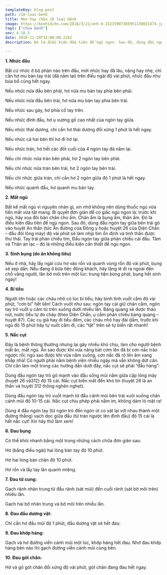 ```yaml
---
templateKey: blog-post
path: /10-loai-benh
title: Mẹo hay chữa 10 loại bệnh
image: https://kenh14cdn.com/2018/3/21/anh-9-15215907365951130831474.jpg
tags: ["chua benh"]
uev: 4.18.3
date: 2019-11-29T12:00:00.226Z
description: Đó là điều kiện đầu tiên để ngủ ngon. Sau đó, dùng đầu ngón tay giữa bên trái gõ vào huyệt An thần.

---
```


**1. Nhức đầu**

Bất cứ nhức ở bộ phận nào trên đầu, mới nhức hay đã lâu, nặng hay nhẹ, chỉ cần hơ mu bàn tay trái (đã nắm lại) trên điếu ngải độ vài phút, nhức đầu như búa bổ cũng hết ngay.

Nếu nhức nửa đầu bên phải, hơ nửa mu bàn tay phía bên phải.

Nếu nhức nửa đầu bên trái, hơ nửa mu bàn tay phía bên trái.

Nếu nhức sau gáy, hơ phía cổ tay trên.

Nếu nhức đỉnh đầu, hơ ụ xương gồ cao nhất của ngón tay giữa.

Nếu nhức thái dương, chỉ cần hơ thái dương đối xứng 1 phút là hết ngay.

Nếu nhức cả hai bên thì hơ đi hơ lại.

Nếu nhức trán, hơ hết các đốt cuối của 4 ngón tay đã nắm lại.

Nếu chỉ nhức nửa trán bên phải, hơ 2 ngón tay bên phải.

Nếu chỉ nhức nửa trán bên trái, hơ 2 ngón tay bên trái.

Nếu chỉ nhức giữa trán, chỉ cần hơ 2 ngón giữa độ 1 phút là hết ngay.

Nếu nhức quanh đầu, hơ quanh mu bàn tay.

**2. Mất ngủ**

Bất kể mất ngủ vì nguyên nhân gì, xin nhớ không nên dùng thuốc ngủ vừa tiền mất vừa tật mang. Bí quyết đơn giản để có giấc ngủ ngon là: trước khi ngủ, hãy xoa đôi bàn chân cho ấm. Chân ấm là bụng ấm, thân ấm. Đó là điều kiện đầu tiên để ngủ ngon. Sau đó, dùng đầu ngón tay giữa bên trái gõ vào huyệt An thần (tức Ấn đường của Đông y hoặc huyệt 26 của Diện Chẩn – đầu đôi lông mày) độ vài phút sẽ làm nhịp tim ổn định và tinh thần được thư thái. Tay trái phản chiếu tim, Đầu ngón tay giữa phản chiếu cái đầu. Tâm và Thân an lạc – đó là những điều kiện cần thiết để ngủ ngon.

**3. Sình bụng (do ăn không tiêu)**

Nếu ở nhà, hãy lấy ngải cứu hơ vào rốn và quanh vùng rốn độ vài phút, bụng sẽ xẹp dần. Nếu đang ở bữa tiệc đông khách, hãy lặng lẽ đi ra ngoài đến chỗ vắng người, lăn bờ môi trên một lúc: trung tiện bùng phát, bụng hết sình ngay!

**4. Bí tiểu**

Người lớn hoặc các cháu nhỏ có lúc bí tiểu, hãy bình tĩnh vuốt cằm độ vài phút, “cơn bí” hết liền! Cách vuốt như sau: ngón tay cái giữ chân cằm, ngón tay trỏ vuốt ụ cằm từ trên xuống dưới nhiều lần. Bàng quang sẽ được tháo nút, nước tiểu tự do chảy (theo Diện Chẩn, ụ cằm phản chiếu bàng quang – huyệt 87). Các cụ già hay đi tiểu đêm, các cháu nhỏ hay đái dầm, trước khi ngủ độ 15 phút hãy tự vuốt cằm đi, các “tật” trên sẽ tự biến rất nhanh!

**5. Nấc cụt**

Đây là bệnh thông thường nhưng lại gây nhiều khó chịu, làm cho người bệnh mất ăn, mất ngủ. Ăn sao được khi vừa nâng bát cơm lên đã bị cơn nấc trào ngược rồi; ngủ sao được khi vừa nằm xuống, cơn nấc đã rộ lên âm vang khắp nhà! Có người phải nằm bệnh viện nhiều ngày mà vẫn không dứt căn. Chỉ cần làm một trong các hướng dẫn dưới đây, nấc cụt sẽ phải “đầu hàng”:

Dùng đầu ngón tay trỏ gõ mạnh vào đầu sống mũi nằm giữa cặp lông mày (huyệt 26 và312) độ 15 cái. Nấc cụt biến mất đến khó tin (huyệt 26 là an thần và huyệt 312 thông nghẽn nghẹt).

Dùng đầu ngón tay trỏ vuốt mạnh từ đầu cánh mũi bên trái xuôi xuống chân cánh mũi độ 10-15 cái. Nấc cụt chịu phép phải nằm im, không dám ló mặt ra!

Dùng 4 đầu ngón tay (từ ngón trỏ đến ngón út co sát lại với nhau thành một đường thẳng) vạch dọc giữa đầu (từ trán ngược lên đỉnh đầu) độ 15 cái là hết nấc cụt! Xin hãy thử làm xem!

**6. Đau bụng**

Có thể khỏi nhanh bằng một trong những cách chữa đơn giản sau:

Hơ (bằng điếu ngải) hai lòng bàn tay độ 10 phút.

Hơ hai lòng bàn chân độ 10 phút.

Hơ rốn và lấy tay lăn quanh miệng.

**7. Đau tử cung:**

Gạch rãnh nhân trung từ đầu rãnh (sát mũi) đến cuối rãnh (sát bờ môi trên) nhiều lần.

Gạch hai bờ nhân trung và bờ môi trên nhiều lần.

**8. Đau đầu dương vật:**

Chỉ cần hơ đầu mũi độ 1 phút, đầu dương vật sẽ hết đau.

**9. Đau khớp háng:**

Gạch và hơ đường viền cánh mũi một lúc, khớp háng hết đau. Nhớ đau khớp háng bên nào thì gạch đường viền cánh mũi cùng bên.

**10. Đau gót chân:**

Hơ và gõ gót chân đối xứng độ vài phút, gót chân đang đau hết ngay.